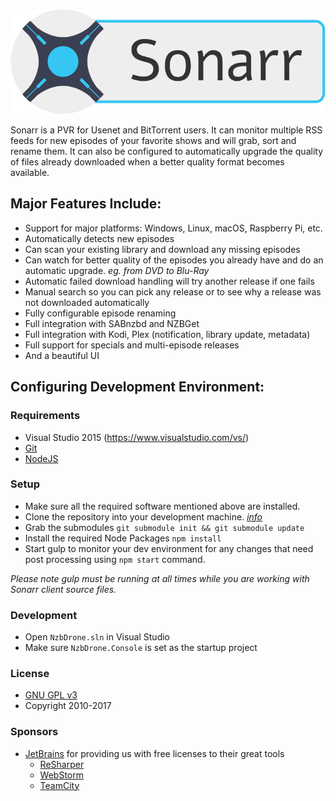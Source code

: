 <p align="center">
<img src="/Logo/text256.png" alt="Lidarr">
</p>

Sonarr is a PVR for Usenet and BitTorrent users. It can monitor multiple RSS feeds for new episodes of your favorite shows and will grab, sort and rename them. It can also be configured to automatically upgrade the quality of files already downloaded when a better quality format becomes available.

## Major Features Include:

* Support for major platforms: Windows, Linux, macOS, Raspberry Pi, etc.
* Automatically detects new episodes
* Can scan your existing library and download any missing episodes
* Can watch for better quality of the episodes you already have and do an automatic upgrade. *eg. from DVD to Blu-Ray*
* Automatic failed download handling will try another release if one fails
* Manual search so you can pick any release or to see why a release was not downloaded automatically
* Fully configurable episode renaming
* Full integration with SABnzbd and NZBGet
* Full integration with Kodi, Plex (notification, library update, metadata)
* Full support for specials and multi-episode releases
* And a beautiful UI

## Configuring Development Environment:

### Requirements

* Visual Studio 2015 (https://www.visualstudio.com/vs/)
* [Git](https://git-scm.com/downloads)
* [NodeJS](https://nodejs.org/en/download/)

### Setup

* Make sure all the required software mentioned above are installed.
* Clone the repository into your development machine. [*info*](https://help.github.com/articles/working-with-repositories)
* Grab the submodules `git submodule init && git submodule update`
* Install the required Node Packages `npm install`
* Start gulp to monitor your dev environment for any changes that need post processing using `npm start` command.

*Please note gulp must be running at all times while you are working with Sonarr client source files.*

### Development

* Open `NzbDrone.sln` in Visual Studio
* Make sure `NzbDrone.Console` is set as the startup project

### License

* [GNU GPL v3](http://www.gnu.org/licenses/gpl.html)
* Copyright 2010-2017

### Sponsors

* [JetBrains](http://www.jetbrains.com/) for providing us with free licenses to their great tools
    * [ReSharper](http://www.jetbrains.com/resharper/)
    * [WebStorm](http://www.jetbrains.com/webstorm/)
    * [TeamCity](http://www.jetbrains.com/teamcity/)
